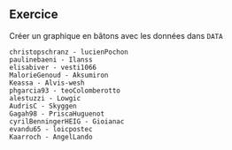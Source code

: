 ## Exercice

Créer un graphique en bâtons avec les données dans `DATA`

```
christopschranz - lucienPochon
paulinebaeni - Ilanss
elisabiver - vesti1066
MalorieGenoud - Aksumiron
Keassa - Alvis-wesh
phgarcia93 - teoColomberotto
alestuzzi - Lowgic
AudrisC - Skyggen
Gagah98 - PriscaHuguenot
cyrilBenningerHEIG - Gioianac
evandu65 - loicpostec
Kaarroch - AngelLando
```